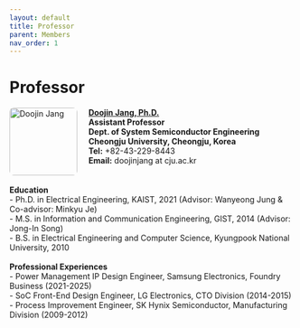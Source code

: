 ```yaml
---
layout: default
title: Professor
parent: Members
nav_order: 1
---
```


# Professor

<div style="display: flex; align-items: flex-start; gap: 20px;">
<img src="/orbit_lab/assets/img/doojinjang.jpg" alt="Doojin Jang" style="width: 120px; border-radius: 8px">
  <div>
    <strong><a href="https://scholar.google.com/citations?user=97u1EEMAAAAJ&hl=ko" target="_blank">Doojin Jang, Ph.D.</a></strong><br>
    <strong>Assistant Professor</strong><br>
    <strong>Dept. of System Semiconductor Engineering</strong><br>
    <strong>Cheongju University, Cheongju, Korea</strong><br>
    <strong>Tel:</strong> +82-43-229-8443<br>
    <strong>Email:</strong> doojinjang at cju.ac.kr<br>
  </div>
</div>
  <br>
    <strong>Education</strong><br>
    - Ph.D. in Electrical Engineering, KAIST, 2021 (Advisor: Wanyeong Jung & Co-advisor: Minkyu Je)<br>
    - M.S. in Information and Communication Engineering, GIST, 2014 (Advisor: Jong-In Song)<br>
    - B.S. in Electrical Engineering and Computer Science, Kyungpook National University, 2010<br>
    <br>
    <strong>Professional Experiences</strong><br>
    - Power Management IP Design Engineer, Samsung Electronics, Foundry Business (2021-2025)<br>
    - SoC Front-End Design Engineer, LG Electronics, CTO Division (2014-2015)<br>
    - Process Improvement Engineer, SK Hynix Semiconductor, Manufacturing Division (2009-2012)<br>
